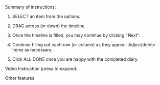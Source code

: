 Summary of instructions:

1) SELECT an item from the options.

2) DRAG across (or down) the timeline.

3) Once the timeline is filled, you may continue by clicking "Next".

4) Continue filling out each row (or column) as they appear. Adjust/delete items as necessary.

5) Click ALL DONE once you are happy with the completed diary.

Video Instruction (press  to expand):

Other features
